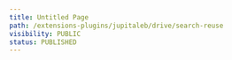 ```yaml
---
title: Untitled Page
path: /extensions-plugins/jupitaleb/drive/search-reuse
visibility: PUBLIC
status: PUBLISHED
---
```




